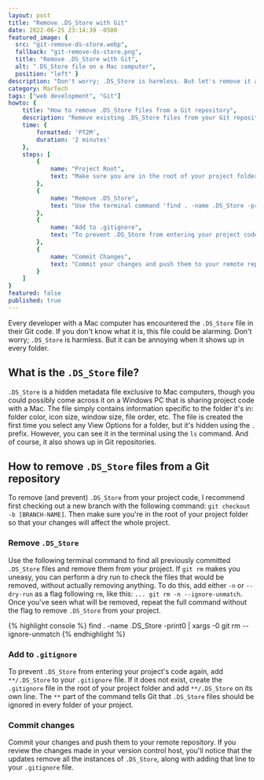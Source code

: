 ```yaml
---
layout: post
title: "Remove .DS_Store with Git"
date: 2022-06-25 23:14:39 -0500
featured_image: {
  src: "git-remove-ds-store.webp",
  fallback: "git-remove-ds-store.png",
  title: "Remove .DS_Store with Git",
  alt: ".DS_Store file on a Mac computer",
  position: "left" }
description: "Don't worry; .DS_Store is harmless. But let's remove it and prevent it from showing up again."
category: MarTech
tags: ["web development", "Git"]
howto: {
	title: "How to remove .DS_Store files from a Git repository",
	description: "Remove existing .DS_Store files from your Git repository and prevent them from being saved in the future.",
	time: {
		formatted: 'PT2M',
		duration: '2 minutes'
	},
	steps: [
		{
			name: "Project Root",
			text: "Make sure you are in the root of your project folder."
		},
		{
			name: "Remove .DS_Store",
			text: "Use the terminal command 'find . -name .DS_Store -print0 | xargs -0 git rm --ignore-unmatch' to find all previously committed .DS_Store files and remove them from your project."
		},
		{
			name: "Add to .gitignore",
			text: "To prevent .DS_Store from entering your project code again, add '**/.DS_Store' to your .gitignore file. If it does not exist, create the .gitignore file in the root folder of your project."
		},
		{
			name: "Commit Changes",
			text: "Commit your changes and push them to your remote repository."
		}
	]
}
featured: false
published: true
---
```


Every developer with a Mac computer has encountered the `.DS_Store` file in their Git code. If you don't know what it is, this file could be alarming. Don't worry; `.DS_Store` is harmless. But it can be annoying when it shows up in every folder.

## What is the `.DS_Store` file?

`.DS_Store` is a hidden metadata file exclusive to Mac computers, though you could possibly come across it on a Windows PC that is sharing project code with a Mac. The file simply contains information specific to the folder it's in: folder color, icon size, window size, file order, etc. The file is created the first time you select any View Options for a folder, but it's hidden using the `.` prefix. However, you can see it in the terminal using the `ls` command. And of course, it also shows up in Git repositories.

## How to remove `.DS_Store` files from a Git repository

To remove (and prevent) `.DS_Store` from your project code, I recommend first checking out a new branch with the following command: `git checkout -b [BRANCH-NAME]`. Then make sure you're in the root of your project folder so that your changes will affect the whole project.

### Remove `.DS_Store`

Use the following terminal command to find all previously committed `.DS_Store` files and remove them from your project. If `git rm` makes you uneasy, you can perform a dry run to check the files that would be removed, without actually removing anything. To do this, add either `-n` or `--dry-run` as a flag following `rm`, like this: `... git rm -n --ignore-unmatch`. Once you've seen what will be removed, repeat the full command without the flag to remove `.DS_Store` from your project.

{% highlight console %}
find . -name .DS_Store -print0 | xargs -0 git rm --ignore-unmatch
{% endhighlight %}

### Add to `.gitignore`

To prevent `.DS_Store` from entering your project's code again, add `**/.DS_Store` to your `.gitignore` file. If it does not exist, create the `.gitignore` file in the root of your project folder and add `**/.DS_Store` on its own line. The `**` part of the command tells Git that `.DS_Store` files should be ignored in every folder of your project.

### Commit changes

Commit your changes and push them to your remote repository. If you review the changes made in your version control host, you'll notice that the updates remove all the instances of `.DS_Store`, along with adding that line to your `.gitignore` file.